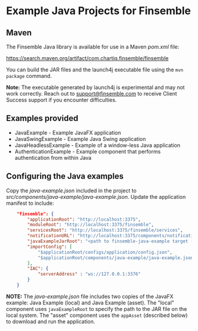 # Example Java Projects for Finsemble

## Maven

The Finsemble Java library is available for use in a Maven _pom.xml_ file:

https://search.maven.org/artifact/com.chartiq.finsemble/finsemble

You can build the JAR files and the launch4j executable file using the `mvn package` command.

**Note:** The executable generated by launch4j is experimental and may not work correctly. Reach out to <a href="mailto:support@finsemble.com">support@finsemble.com</a> to receive Client Success support if you encounter difficulties.

## Examples provided
- JavaExample - Example JavaFX application
- JavaSwingExample - Example Java Swing application
- JavaHeadlessExample - Example of a window-less Java application
- AuthenticationExample - Example component that performs authentication from within Java

## Configuring the Java examples 
Copy the _java-example.json_ included in the project to _src/components/java-example/java-example.json_. Update the application manifest to include:
``` JSON
    "finsemble": {
        "applicationRoot": "http://localhost:3375",
        "moduleRoot": "http://localhost:3375/finsemble",
        "servicesRoot": "http://localhost:3375/finsemble/services",
        "notificationURL": "http://localhost:3375/components/notification/notification.html",
        "javaExampleJarRoot": "<path to finsemble-java-example target (e.g. C:/Users/andy/Documents/SourceCode/finsemble-java-example/target)>",
        "importConfig": [
            "$applicationRoot/configs/application/config.json",
            "$applicationRoot/components/java-example/java-example.json"
        ],
        "IAC": {
            "serverAddress" : "ws://127.0.0.1:3376"
        }
    }
```

**NOTE:** The _java-example.json_ file includes two copies of the JavaFX example: Java Example (local) and Java Example (asset). The "local" component uses `javaExampleRoot` to specify the path to the JAR file on the local system. The "asset" component uses the `appAsset` (described below) to download and run the application.
